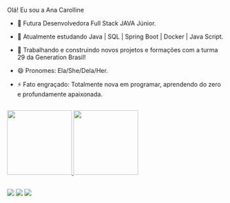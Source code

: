 Olá! Eu sou a Ana Carolline
- 💬 Futura Desenvolvedora Full Stack JAVA Júnior.
- 🌱 Atualmente estudando Java | SQL | Spring Boot | Docker | Java Script.
- 👯 Trabalhando e construindo novos projetos e formações com a turma 29 da Generation Brasil!
- 😄 Pronomes: Ela/She/Dela/Her.
- ⚡ Fato engraçado: Totalmente nova em programar, aprendendo do zero e profundamente apaixonada.

  ##

 <div>
  <a href="https://github.com/Ana-Carolline">
  <img height="150em" src="https://github-readme-stats.vercel.app/api?username=Ana-Carolline&show_icons=false&theme=dracula&include_all_commits=true&count_private=true"/>
  <img height="150em" src="https://github-readme-stats.vercel.app/api/top-langs/?username=Ana-Carolline&layout=compact&langs_count=7&theme=dracula"/>
</div> 
  
   ##
  
<div>
   <a href="https://www.instagram.com/anacarolinelr/" target="_blank"><img src="https://img.shields.io/badge/-Instagram-%23E4405F?style=for-the-badge&logo=instagram&logoColor=white" target="_blank"></a>
  <a href=https://www.linkedin.com/in/ana-carolline-lima-b51701213/ target="_blank"><img src="https://img.shields.io/badge/LinkedIn-0077B5?style=for-the-badge&logo=linkedin&logoColor=white" target="_blank"></a>
 <a href = "mailto:ana.carolinelr123@gmail.com"><img src="https://img.shields.io/badge/-Gmail-%23333?style=for-the-badge&logo=gmail&logoColor=white" target="_blank"></a>
</div>  
  

   
